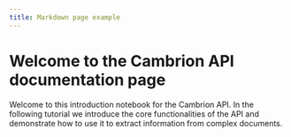 ```yaml
---
title: Markdown page example
---
```


# Welcome to the Cambrion API documentation page

Welcome to this introduction notebook for the Cambrion API. In the following tutorial we introduce the core functionalities of the API and demonstrate how to use it to extract information from complex documents. 
